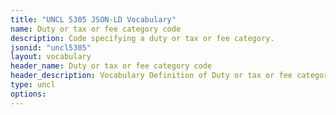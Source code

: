 ```yaml
---
title: "UNCL 5305 JSON-LD Vocabulary"
name: Duty or tax or fee category code
description: Code specifying a duty or tax or fee category.
jsonid: "uncl5305"
layout: vocabulary
header_name: Duty or tax or fee category code
header_description: Vocabulary Definition of Duty or tax or fee category code semantics in HTML format. JSON-LD format is available at [uncl5305.jsonld](/vocabulary/uncl5305.jsonld)
type: uncl
options:
---
```

